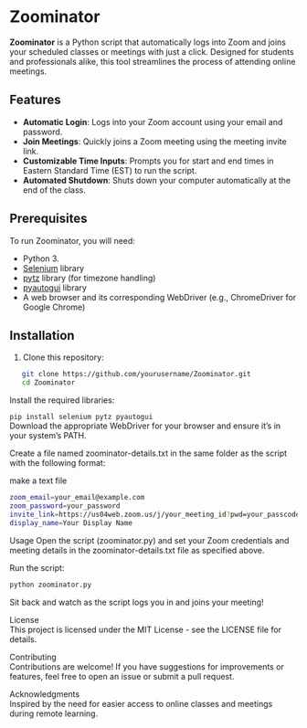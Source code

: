 # Zoominator  

**Zoominator** is a Python script that automatically logs into Zoom and joins your scheduled classes or meetings with just a click. Designed for students and professionals alike, this tool streamlines the process of attending online meetings.  

## Features  

- **Automatic Login**: Logs into your Zoom account using your email and password.  
- **Join Meetings**: Quickly joins a Zoom meeting using the meeting invite link.  
- **Customizable Time Inputs**: Prompts you for start and end times in Eastern Standard Time (EST) to run the script.  
- **Automated Shutdown**: Shuts down your computer automatically at the end of the class.  

## Prerequisites

To run Zoominator, you will need:  

- Python 3.  
- [Selenium](https://pypi.org/project/selenium/) library  
- [pytz](https://pypi.org/project/pytz/) library (for timezone handling)  
- [pyautogui](https://pypi.org/project/PyAutoGUI/) library  
- A web browser and its corresponding WebDriver (e.g., ChromeDriver for Google Chrome)  

## Installation  

1. Clone this repository:  

```bash  
   git clone https://github.com/yourusername/Zoominator.git  
   cd Zoominator  
```
Install the required libraries:  

```pip install selenium pytz pyautogui```    
Download the appropriate WebDriver for your browser and ensure it’s in your system’s PATH.  

Create a file named zoominator-details.txt in the same folder as the script with the following format:  

make a text file  
```bash 
zoom_email=your_email@example.com
zoom_password=your_password
invite_link=https://us04web.zoom.us/j/your_meeting_id?pwd=your_passcode
display_name=Your Display Name
```
Usage
Open the script (zoominator.py) and set your Zoom credentials and meeting details in the zoominator-details.txt file as specified above.   

Run the script:  

```bash
python zoominator.py
```
Sit back and watch as the script logs you in and joins your meeting!  

License  
This project is licensed under the MIT License - see the LICENSE file for details.  

Contributing  
Contributions are welcome! If you have suggestions for improvements or features, feel free to open an issue or submit a pull request.  

Acknowledgments  
Inspired by the need for easier access to online classes and meetings during remote learning.  